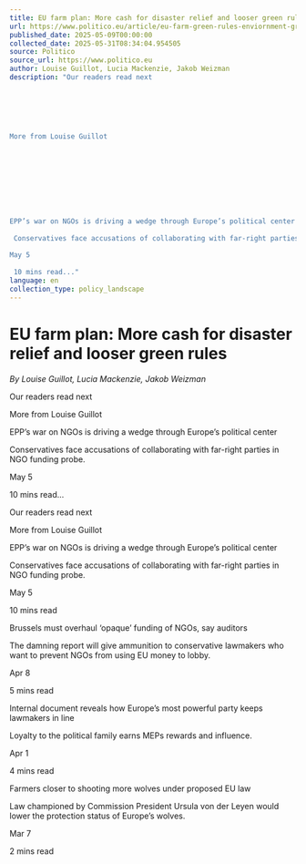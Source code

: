 ```yaml
---
title: EU farm plan: More cash for disaster relief and looser green rules
url: https://www.politico.eu/article/eu-farm-green-rules-enviornment-green-deal/?utm_source=RSS_Feed&utm_medium=RSS&utm_campaign=RSS_Syndication
published_date: 2025-05-09T00:00:00
collected_date: 2025-05-31T08:34:04.954505
source: Politico
source_url: https://www.politico.eu
author: Louise Guillot, Lucia Mackenzie, Jakob Weizman
description: "Our readers read next 
 
 
 
 
 
 
More from Louise Guillot 
 
 
 
 
 
 
 
 
 
EPP’s war on NGOs is driving a wedge through Europe’s political center 
 
 Conservatives face accusations of collaborating with far-right parties in NGO funding probe. 
 
May 5 
 
 10 mins read..."
language: en
collection_type: policy_landscape
---
```


# EU farm plan: More cash for disaster relief and looser green rules

*By Louise Guillot, Lucia Mackenzie, Jakob Weizman*

Our readers read next 
 
 
 
 
 
 
More from Louise Guillot 
 
 
 
 
 
 
 
 
 
EPP’s war on NGOs is driving a wedge through Europe’s political center 
 
 Conservatives face accusations of collaborating with far-right parties in NGO funding probe. 
 
May 5 
 
 10 mins read...

Our readers read next

More from Louise Guillot

EPP’s war on NGOs is driving a wedge through Europe’s political center 
 
 Conservatives face accusations of collaborating with far-right parties in NGO funding probe. 
 
May 5 
 
 10 mins read

Brussels must overhaul ‘opaque’ funding of NGOs, say auditors 
 
 The damning report will give ammunition to conservative lawmakers who want to prevent NGOs from using EU money to lobby. 
 
Apr 8 
 
 5 mins read

Internal document reveals how Europe’s most powerful party keeps lawmakers in line 
 
 Loyalty to the political family earns MEPs rewards and influence. 
 
Apr 1 
 
 4 mins read

Farmers closer to shooting more wolves under proposed EU law 
 
 Law championed by Commission President Ursula von der Leyen would lower the protection status of Europe’s wolves. 
 
Mar 7 
 
 2 mins read